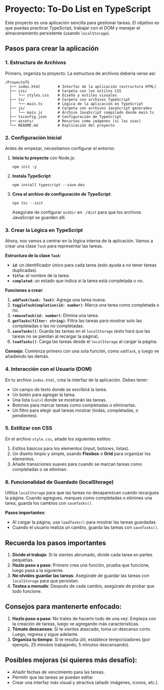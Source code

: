 
# Proyecto: To-Do List en TypeScript

Este proyecto es una aplicación sencilla para gestionar tareas. El objetivo es que puedas practicar TypeScript, trabajar con el DOM y manejar el almacenamiento persistente (usando `localStorage`).

## Pasos para crear la aplicación

### 1. Estructura de Archivos
Primero, organiza tu proyecto. La estructura de archivos debería verse así:

```
/ProyectoTS
  ├── index.html        # Interfaz de la aplicación (estructura HTML)
  ├── css/              # Carpeta con los estilos CSS
  │   └── styles.css    # Diseño y estilos visuales
  ├── ts/               # Carpeta con archivos TypeScript
  │   └── main.ts       # Lógica de la aplicación en TypeScript
  ├── js/               # Carpeta con archivos JavaScript generados
  │   └── main.js       # Archivo JavaScript compilado desde main.ts
  ├── tsconfig.json     # Configuración de TypeScript
  ├── assets/           # Recursos como imágenes (si las usas)
  └── README.md         # Explicación del proyecto

```
### 2. Configuración Inicial
Antes de empezar, necesitamos configurar el entorno:

1. **Inicia tu proyecto** con Node.js:
   ```
   npm init -y
   ```

2. **Instala TypeScript**:
   ```
   npm install typescript --save-dev
   ```

3. **Crea el archivo de configuración de TypeScript**:
   ```
   npx tsc --init
   ```
   Asegúrate de configurar `outDir` en `./dist` para que los archivos JavaScript se guarden allí.

### 3. Crear la Lógica en TypeScript
Ahora, nos vamos a centrar en la lógica interna de la aplicación. Vamos a crear una clase `Task` para representar las tareas.

**Estructura de la clase `Task`**:
- **`id`**: un identificador único para cada tarea (esto ayuda a no tener tareas duplicadas).
- **`title`**: el nombre de la tarea.
- **`completed`**: un estado que indica si la tarea está completada o no.

**Funciones a crear**:
1. **`addTask(task: Task)`**: Agrega una tarea nueva.
2. **`toggleTaskCompletion(id: number)`**: Marca una tarea como completada o no.
3. **`removeTask(id: number)`**: Elimina una tarea.
4. **`getTasks(filter: string)`**: Filtra las tareas para mostrar solo las completadas o las no completadas.
5. **`saveTasks()`**: Guarda las tareas en el `localStorage` (esto hará que las tareas no se pierdan al recargar la página).
6. **`loadTasks()`**: Carga las tareas desde el `localStorage` al cargar la página.

**Consejo**: Comienza primero con una sola función, como `addTask`, y luego ve añadiendo las demás.

### 4. Interacción con el Usuario (DOM)
En tu archivo `index.html`, crea la interfaz de la aplicación. Debes tener:

- Un campo de texto donde se escribirá la tarea.
- Un botón para agregar la tarea.
- Una lista (`<ul>`) donde se mostrarán las tareas.
- Botones para marcar tareas como completadas o eliminarlas.
- Un filtro para elegir qué tareas mostrar (todas, completadas, o pendientes).

### 5. Estilizar con CSS
En el archivo `style.css`, añade los siguientes estilos:

1. Estilos básicos para los elementos (input, botones, listas).
2. Un diseño limpio y simple, usando **Flexbox** o **Grid** para organizar los elementos.
3. Añade transiciones suaves para cuando se marcan tareas como completadas o se eliminan.

### 6. Funcionalidad de Guardado (localStorage)
Utiliza `localStorage` para que las tareas no desaparezcan cuando recargues la página. Cuando agregues, marques como completadas o elimines una tarea, guarda los cambios con `saveTasks()`.

**Pasos importantes**:
- Al cargar la página, usa `loadTasks()` para mostrar las tareas guardadas.
- Cuando el usuario realiza un cambio, guarda las tareas con `saveTasks()`.

## Recuerda los pasos importantes

1. **Divide el trabajo**: Si te sientes abrumado, divide cada tarea en partes pequeñas.
2. **Hazlo paso a paso**: Primero crea una función, prueba que funcione, luego pasa a la siguiente.
3. **No olvides guardar las tareas**: Asegúrate de guardar las tareas con `localStorage` para que persistan.
4. **Testea a menudo**: Después de cada cambio, asegúrate de probar que todo funcione.

## Consejos para mantenerte enfocado:

1. **Hazlo paso a paso**: No trates de hacerlo todo de una vez. Empieza con la creación de tareas, luego ve agregando más características.
2. **Tómate descansos**: Si te sientes atascado, toma un descanso corto. Luego, regresa y sigue adelante.
3. **Organiza tu tiempo**: Si te resulta útil, establece temporizadores (por ejemplo, 25 minutos trabajando, 5 minutos descansando).

## Posibles mejoras (si quieres más desafío):
- Añadir fechas de vencimiento para las tareas.
- Permitir que las tareas se puedan editar.
- Crear una interfaz más visual y atractiva (añadir imágenes, iconos, etc.).
